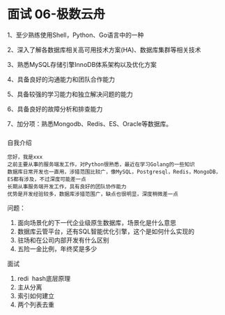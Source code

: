 # 面试 06-极数云舟

1、至少熟练使用Shell，Python、Go语言中的一种

2、深入了解各数据库相关高可用技术方案(HA)、数据库集群等相关技术

3、熟悉MySQL存储引擎InnoDB体系架构以及优化方案

4、具备良好的沟通能力和团队合作能力

5、具备较强的学习能力和独立解决问题的能力

6、具备良好的故障分析和排查能力

7、加分项：熟悉Mongodb、Redis、ES、Oracle等数据库。

### 

自我介绍

```
您好，我是xxx
之前主要从事的服务端发工作，对Python很熟悉，最近在学习Golang的一些知识
数据库日常开发也一直用，涉猎范围比较广，像MySQL，Postgresql，Redis，MongoDB，ES都有涉及，不过深度可能差一点
长期从事服务端开发工作，具有良好的团队协作能力
优势是开发经验较多，数据库涉猎范围广，缺点也很明显，深度稍微差一点
```

问题：

1. 面向场景化的下一代企业级原生数据库，场景化是什么意思
2. 数据库云管平台，还有SQL智能优化引擎，这个是如何什么实现的
3. 驻场和在公司内部开发有什么区别
4. 五险一金比例，年终奖是多少

面试

1. redi  hash底层原理
2. 主从分离
3. 索引如何建立
4. 两个列表去重
